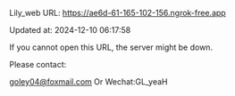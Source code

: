 Lily_web URL: https://ae6d-61-165-102-156.ngrok-free.app

Updated at: 2024-12-10 06:17:58

If you cannot open this URL, the server might be down.

Please contact: 

goley04@foxmail.com Or Wechat:GL_yeaH